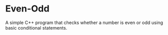 # Even-Odd
A simple C++ program that checks whether a number is even or odd using basic conditional statements.
